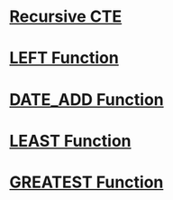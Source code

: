 # [Recursive CTE](https://www.mysqltutorial.org/mysql-recursive-cte/)

# [LEFT Function](https://www.w3schools.com/sql/func_mysql_left.asp)

# [DATE_ADD Function](https://dev.mysql.com/doc/refman/8.0/en/date-and-time-functions.html#function_date-add)

# [LEAST Function](https://dev.mysql.com/doc/refman/8.0/en/comparison-operators.html#function_least)

# [GREATEST Function](https://dev.mysql.com/doc/refman/8.0/en/comparison-operators.html#function_greatest)



